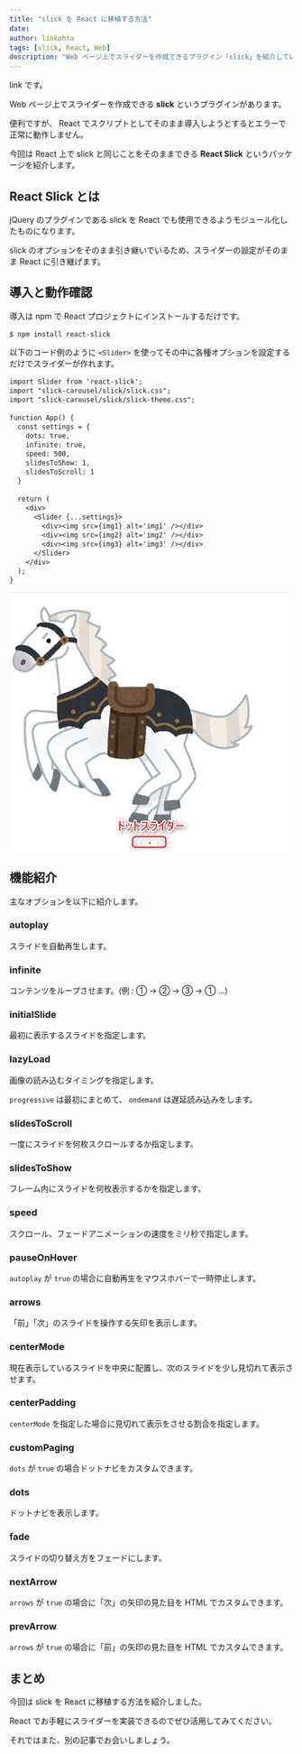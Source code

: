 ```yaml
---
title: "slick を React に移植する方法"
date: 
author: linkohta
tags: [slick, React, Web]
description: "Web ページ上でスライダーを作成できるプラグイン「slick」を紹介しています。"
---
```


link です。

Web ページ上でスライダーを作成できる **slick** というプラグインがあります。

便利ですが、 React でスクリプトとしてそのまま導入しようとするとエラーで正常に動作しません。

今回は React 上で slick と同じことをそのままできる **React Slick** というパッケージを紹介します。

## React Slick とは

jQuery のプラグインである slick を React でも使用できるようモジュール化したものになります。

slick のオプションをそのまま引き継いでいるため、スライダーの設定がそのまま React に引き継げます。

## 導入と動作確認

導入は npm で React プロジェクトにインストールするだけです。

```sh:title=React Slick導入
$ npm install react-slick
```

以下のコード例のように `<Slider>` を使ってその中に各種オプションを設定するだけでスライダーが作れます。

```tsx:title=スライダーの一例
import Slider from 'react-slick';
import "slick-carousel/slick/slick.css";
import "slick-carousel/slick/slick-theme.css";

function App() {
  const settings = {
    dots: true,
    infinite: true,
    speed: 500,
    slidesToShow: 1,
    slidesToScroll: 1
  }
  
  return (
    <div>
      <Slider {...settings}>
        <div><img src={img1} alt='img1' /></div>
        <div><img src={img2} alt='img2' /></div>
        <div><img src={img3} alt='img3' /></div>
      </Slider>
    </div>
  );
}
```

![スライダー例](images/slider-example.png)

## 機能紹介

主なオプションを以下に紹介します。

### autoplay

スライドを自動再生します。

### infinite

コンテンツをループさせます。(例 : ① -> ② -> ③ -> ① ...)

### initialSlide

最初に表示するスライドを指定します。

### lazyLoad

画像の読み込むタイミングを指定します。

`progressive` は最初にまとめて、 `ondemand` は遅延読み込みをします。

### slidesToScroll

一度にスライドを何枚スクロールするか指定します。

### slidesToShow

フレーム内にスライドを何枚表示するかを指定します。

### speed

スクロール、フェードアニメーションの速度をミリ秒で指定します。

### pauseOnHover

`autoplay` が `true` の場合に自動再生をマウスホバーで一時停止します。

### arrows

「前」「次」のスライドを操作する矢印を表示します。

### centerMode

現在表示しているスライドを中央に配置し、次のスライドを少し見切れて表示させます。

### centerPadding

`centerMode` を指定した場合に見切れて表示をさせる割合を指定します。

### customPaging

`dots` が `true` の場合ドットナビをカスタムできます。

### dots

ドットナビを表示します。

### fade

スライドの切り替え方をフェードにします。

### nextArrow

`arrows` が `true` の場合に「次」の矢印の見た目を HTML でカスタムできます。

### prevArrow

`arrows` が `true` の場合に「前」の矢印の見た目を HTML でカスタムできます。

## まとめ

今回は slick を React に移植する方法を紹介しました。

React でお手軽にスライダーを実装できるのでぜひ活用してみてください。

それではまた、別の記事でお会いしましょう。